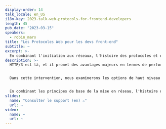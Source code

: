 ```yaml
---
display-order: 14
talk_locale: en_US
i18n-key: 2023-talk-web-protocols-for-frontend-developers
length: 45
pub_date: "2023-03-15"
speakers:
  - robin_marx
title: "Les Protocoles Web pour les devs front-end"
subtitle: ~
excerpt: >-
  En combinant l'initiation aux réseaux, l'histoire des protocoles et des conseils pratiques, vous apprendrez ce qui se passe sous le capot et comment l'optimiser vous-même.
description: >-
  HTTP/3 est là, et il promet des avantages majeurs en termes de performances ! La plupart d'entre eux sont facile d'accès, il suffit d'appuyer sur un bouton. Cependant, certains permettent, voire nécessitent, des ajustements de la part des équipes de dev (front-end) pour des performances optimales.


  Dans cette intervention, nous examinerons les options de haut niveau dont vous disposez en tant que développeur pour orienter le comportement de HTTP/2 et 3, ainsi que leur fonctionnement interne. Nous examinerons le préchargement, le chargement paresseux et les indices de priorité de réception/priorité. Nous jetons un regard critique sur le fait de maintenir votre HTML/CSS de base à moins de 14 Ko à l'ère du 0-RTT. Nous discuterons également de la nouvelle tendance des 103 Early Hints, alias "Server Push Killer".


  En combinant les principes de base de la mise en réseau, l'histoire des protocoles et des conseils pratiques, vous apprendrez ce qui se passe sous le capot et comment le régler vous-même.
slides:
  name: "Consulter le support (en) ⚔️"
  url: ~
video:
  name: ~
  url: ~
---
```

